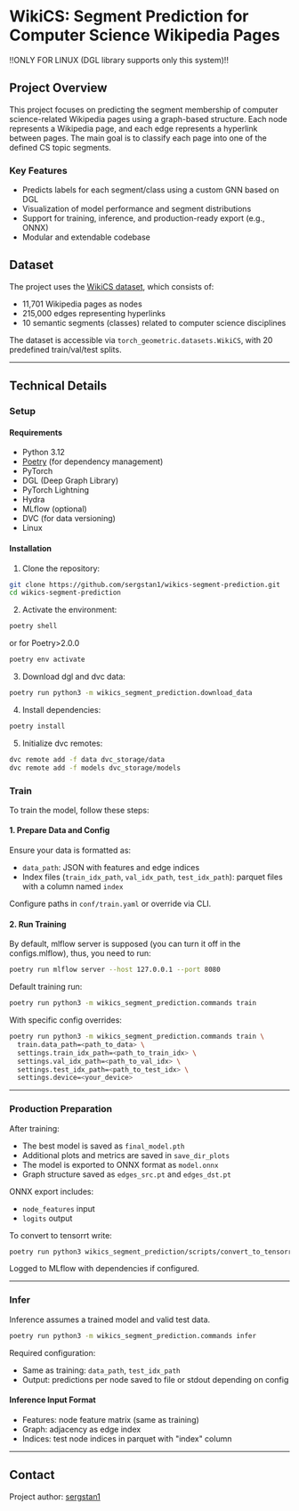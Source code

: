 # WikiCS: Segment Prediction for Computer Science Wikipedia Pages

!!ONLY FOR LINUX (DGL library supports only this system)!!

## Project Overview

This project focuses on predicting the segment membership of computer science-related Wikipedia pages using a graph-based structure. Each node represents a Wikipedia page, and each edge represents a hyperlink between pages. The main goal is to classify each page into one of the defined CS topic segments.

### Key Features

* Predicts labels for each segment/class using a custom GNN based on DGL
* Visualization of model performance and segment distributions
* Support for training, inference, and production-ready export (e.g., ONNX)
* Modular and extendable codebase

## Dataset

The project uses the [WikiCS dataset](https://github.com/pmernyei/wiki-cs-dataset), which consists of:

* 11,701 Wikipedia pages as nodes
* 215,000 edges representing hyperlinks
* 10 semantic segments (classes) related to computer science disciplines

The dataset is accessible via `torch_geometric.datasets.WikiCS`, with 20 predefined train/val/test splits.

---

## Technical Details

### Setup

#### Requirements

* Python 3.12
* [Poetry](https://python-poetry.org/docs/) (for dependency management)
* PyTorch
* DGL (Deep Graph Library)
* PyTorch Lightning
* Hydra
* MLflow (optional)
* DVC (for data versioning)
* Linux

#### Installation

1. Clone the repository:

```bash
git clone https://github.com/sergstan1/wikics-segment-prediction.git
cd wikics-segment-prediction
```

2. Activate the environment:

```bash
poetry shell
```
or for Poetry>2.0.0
```bash
poetry env activate
```

3. Download dgl and dvc data:

```bash
poetry run python3 -m wikics_segment_prediction.download_data
```

4. Install dependencies:

```bash
poetry install
```

5. Initialize dvc remotes:

```bash
dvc remote add -f data dvc_storage/data
dvc remote add -f models dvc_storage/models
```

### Train

To train the model, follow these steps:

#### 1. Prepare Data and Config

Ensure your data is formatted as:

* `data_path`: JSON with features and edge indices
* Index files (`train_idx_path`, `val_idx_path`, `test_idx_path`): parquet files with a column named `index`

Configure paths in `conf/train.yaml` or override via CLI.

#### 2. Run Training

By default, mlflow server is supposed (you can turn it off in the configs.mlflow), thus, you need to run:

```bash
poetry run mlflow server --host 127.0.0.1 --port 8080
```

Default training run:

```bash
poetry run python3 -m wikics_segment_prediction.commands train
```

With specific config overrides:

```bash
poetry run python3 -m wikics_segment_prediction.commands train \
  train.data_path=<path_to_data> \
  settings.train_idx_path=<path_to_train_idx> \
  settings.val_idx_path=<path_to_val_idx> \
  settings.test_idx_path=<path_to_test_idx> \
  settings.device=<your_device>
```

---

### Production Preparation

After training:

* The best model is saved as `final_model.pth`
* Additional plots and metrics are saved in `save_dir_plots`
* The model is exported to ONNX format as `model.onnx`
* Graph structure saved as `edges_src.pt` and `edges_dst.pt`

ONNX export includes:

* `node_features` input
* `logits` output

To convert to tensorrt write:
```bash
poetry run python3 wikics_segment_prediction/scripts/convert_to_tensorrt.py --onnx_path=models/model.onnx --output_path=models/engine.trt
```

Logged to MLflow with dependencies if configured.

---

### Infer

Inference assumes a trained model and valid test data.

```bash
poetry run python3 -m wikics_segment_prediction.commands infer
```

Required configuration:

* Same as training: `data_path`, `test_idx_path`
* Output: predictions per node saved to file or stdout depending on config

#### Inference Input Format

* Features: node feature matrix (same as training)
* Graph: adjacency as edge index
* Indices: test node indices in parquet with "index" column

---

## Contact

Project author: [sergstan1](https://github.com/sergstan1)
